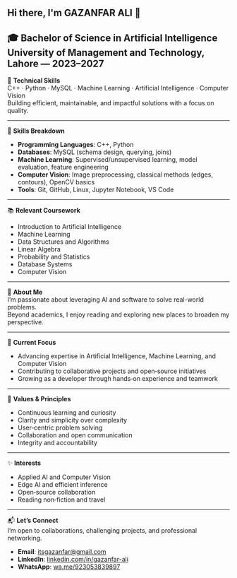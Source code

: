 ## Hi there, I'm GAZANFAR ALI 👋

🎓 **Bachelor of Science in Artificial Intelligence**  
**University of Management and Technology, Lahore — 2023–2027**
---

💼 **Technical Skills**  
C++ · Python · MySQL · Machine Learning · Artificial Intelligence · Computer Vision  
Building efficient, maintainable, and impactful solutions with a focus on quality.

---

🧩 **Skills Breakdown**  
- **Programming Languages**: C++, Python  
- **Databases**: MySQL (schema design, querying, joins)  
- **Machine Learning**: Supervised/unsupervised learning, model evaluation, feature engineering  
- **Computer Vision**: Image preprocessing, classical methods (edges, contours), OpenCV basics  
- **Tools**: Git, GitHub, Linux, Jupyter Notebook, VS Code

---

📚 **Relevant Coursework**  
- Introduction to Artificial Intelligence  
- Machine Learning  
- Data Structures and Algorithms  
- Linear Algebra  
- Probability and Statistics  
- Database Systems  
- Computer Vision

---

📖 **About Me**  
I’m passionate about leveraging AI and software to solve real-world problems.  
Beyond academics, I enjoy reading and exploring new places to broaden my perspective.

---

🎯 **Current Focus**  
- Advancing expertise in Artificial Intelligence, Machine Learning, and Computer Vision  
- Contributing to collaborative projects and open‑source initiatives  
- Growing as a developer through hands‑on experience and teamwork

---

🌱 **Values & Principles**  
- Continuous learning and curiosity  
- Clarity and simplicity over complexity  
- User‑centric problem solving  
- Collaboration and open communication  
- Integrity and accountability

---

✨ **Interests**  
- Applied AI and Computer Vision  
- Edge AI and efficient inference  
- Open‑source collaboration  
- Reading non‑fiction and travel

---

📬 **Let’s Connect**  
I’m open to collaborations, challenging projects, and professional networking.

- **Email**: [itsgazanfar@gmail.com](mailto:itsgazanfar@gmail.com)  
- **LinkedIn**: [linkedin.com/in/gazanfar-ali](https://www.linkedin.com/in/gazanfar-ali)  
- **WhatsApp**: [wa.me/923053839897](https://wa.me/923053839897)
